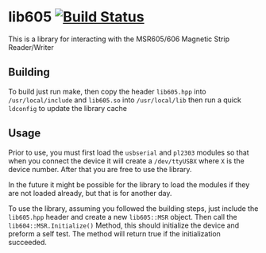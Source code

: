 # lib605 [![Build Status](https://travis-ci.org/XAMPP/lib605.svg)](https://travis-ci.org/XAMPP/lib605)
This is a library for interacting with the MSR605/606 Magnetic Strip Reader/Writer

## Building

To build just run make, then copy the header `lib605.hpp` into `/usr/local/include` and `lib605.so` into `/usr/local/lib` then run a quick `ldconfig` to update the library cache

## Usage

Prior to use, you must first load the `usbserial` and `pl2303` modules so that when you connect the device it will create a `/dev/ttyUSBX` where `X` is the device number. After that you are free to use the library.

In the future it might be possible for the library to load the modules if they are not loaded already, but that is for another day.

To use the library, assuming you followed the building steps, just include the `lib605.hpp` header and create a new `lib605::MSR` object. Then call the `lib604::MSR.Initialize()` Method, this should initialize the device and preform a self test. The method will return true if the initialization succeeded.
